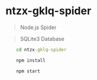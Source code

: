 # ntzx-gklq-spider

> Node.js Spider

> SQLite3 Database

```cmd
    cd ntzx-gklq-spider

    npm install

    npm start
```
